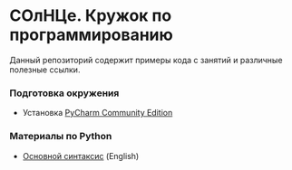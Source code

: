 # СОлНЦе. Кружок по программированию

Данный репозиторий содержит примеры кода с занятий и различные полезные ссылки.

### Подготовка окружения
- Установка [PyCharm Community Edition](https://www.jetbrains.com/pycharm/download/)

### Материалы по Python
- [Основной синтаксис](https://www.pythoncheatsheet.org/) (English)